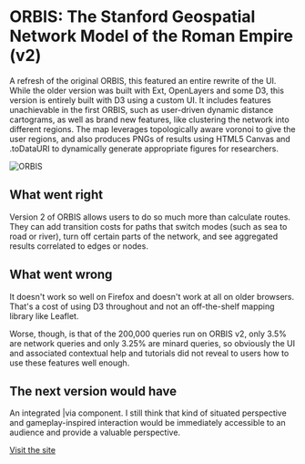 # ORBIS: The Stanford Geospatial Network Model of the Roman Empire (v2)

A refresh of the original ORBIS, this featured an entire rewrite of the UI. While the older version was built with Ext, OpenLayers and some D3, this version is entirely built with D3 using a custom UI. It includes features unachievable in the first ORBIS, such as user-driven dynamic distance cartograms, as well as brand new features, like clustering the network into different regions. The map leverages topologically aware voronoi to give the user regions, and also produces PNGs of results using HTML5 Canvas and .toDataURI to dynamically generate appropriate figures for researchers.

![ORBIS](images/full/orbis.png)

## What went right

Version 2 of ORBIS allows users to do so much more than calculate routes. They can add transition costs for paths that switch modes (such as sea to road or river), turn off certain parts of the network, and see aggregated results correlated to edges or nodes.

## What went wrong

It doesn't work so well on Firefox and doesn't work at all on older browsers. That's a cost of using D3 throughout and not an off-the-shelf mapping library like Leaflet.

Worse, though, is that of the 200,000 queries run on ORBIS v2, only 3.5% are network queries and only 3.25% are minard queries, so obviously the UI and associated contextual help and tutorials did not reveal to users how to use these features well enough.

## The next version would have

An integrated |via component. I still think that kind of situated perspective and gameplay-inspired interaction would be immediately accessible to an audience and provide a valuable perspective.

[Visit the site](http://orbis.stanford.edu)